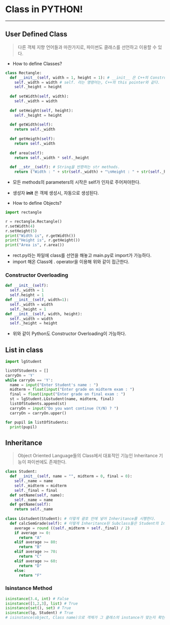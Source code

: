 # Class in PYTHON!
---
## User Defined Class
>다른 객체 지향 언어들과 마찬가지로, 파이썬도 클래스를 선언하고 이용할 수 있다.  

- How to define Classes?
```python
class Rectangle:
  def __init__(self, width = 1, height = 1): # __init__ 은 C++의 Constructor과 동일하다.
    self._width = width # self. 라는 명령어는, C++의 this pointer와 같다.
    self._height = height
  
  def setWidth(self, width):
    self._width = width
  
  def setHeight(self, height):
    self._height = height
  
  def getWidth(self):
    return self._width
  
  def getHeigth(self):
    return self._width
  
  def area(self):
    return self._width * self._height
  
  def __str__(self): # String을 반환하는 str methods.
    return ("Width : " + str(self._width) + "\nHeight : " + str(self._height))
```
- 모든 methods의 parameters의 시작은 self가 인자로 주어져야한다.
- 생성자 __init__ 은 객체 생성시, 자동으로 생성된다.

- How to define Objects?
```python
import rectangle

r = rectangle.Rectangle()
r.setWidth(4)
r.setHeight(5)
print("Width is", r.getWidth())
print("Height is", r.getHeight())
print("Area is", r.area())
```
- rect.py라는 파일에 class를 선언을 해놓고 main.py로 import가 가능하다.
- import 해온 Class에 . operator을 이용해 위와 같이 접근한다.

### Constructor Overloading
```python
def __init__(self):
  self._width = 1
  self.height = 1
def __init__(self, width=1):
  self._width = width
  self._height = 1
def __init__(self, width, height):
  self._width = width
  self._height = height
```
- 위와 같이 Python도 Constructor Overloading이 가능하다.

## List in class
```python
import lgStudent

listOfStudents = []
carryOn = 'Y'
while carryOn == 'Y':
  name = input("Enter Student's name : ")
  midterm = float(input("Enter grade on midterm exam : ")
  final = float(input("Enter grade on final exam : ")
  st = lgStudent.LGstudent(name, midterm, final)
  listOfStudents.append(st)
  carryOn = input("Do you want continue (Y/N) ? ")
  carryOn = carryOn.upper()

for pupil in listOfStudents:
  print(pupil)
```

## Inheritance
>Object Oriented Language들의 Class에서 대표적인 기능인 Inheritance 기능이 파이썬에도 존재한다.  
```python
class Student:
  def __init__(self, name = "", midterm = 0, final = 0):
    self._name = name
    self._midterm = midterm
    self._final = final
  def setName(self, name):
    self._name = name
  def getName(self):
    return self._name
    
class LGstudent(Student): # 이렇게 괄호 안에 넣어 Inheritance를 시행한다.
  def calcSemGrade(self): # 이렇게 Inheritance된 Subclass들은 Student의 Instance이다.
    average = round ((self._midterm + self._final) / 2)
    if average >= 0:
      return "A"
    elif average >= 80:
      return "B"
    elif average >= 70:
      return "C"
    elif average >= 60:
      return "D"
    else:
      return "F"
```
### Isinstance Method
```python
isinstance(3.4, int) # False
isinstance([1,2,3], list) # True
isinstance(set(), set) # True
isinstance(lg, Student) # True
# isinstance(object, Class name)으로 객체가 그 클래스의 instance가 맞는지 확인하는 method이다.
```

